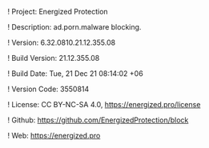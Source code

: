 ! Project: Energized Protection

! Description: ad.porn.malware blocking.

! Version: 6.32.0810.21.12.355.08

! Build Version: 21.12.355.08

! Build Date: Tue, 21 Dec 21 08:14:02 +06

! Version Code: 3550814

! License: CC BY-NC-SA 4.0, https://energized.pro/license

! Github: https://github.com/EnergizedProtection/block

! Web: https://energized.pro
